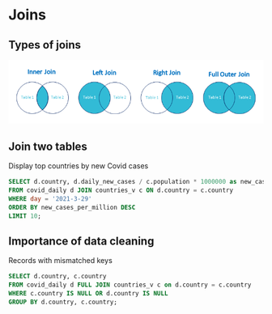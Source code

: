 # Joins

## Types of joins

![Join](img/join.png)

## Join two tables

Display top countries by new Covid cases

```sql
SELECT d.country, d.daily_new_cases / c.population * 1000000 as new_cases_per_million
FROM covid_daily d JOIN countries_v c ON d.country = c.country
WHERE day = '2021-3-29'
ORDER BY new_cases_per_million DESC
LIMIT 10;
```

## Importance of data cleaning

Records with mismatched keys

```sql
SELECT d.country, c.country
FROM covid_daily d FULL JOIN countries_v c on d.country = c.country
WHERE c.country IS NULL OR d.country IS NULL
GROUP BY d.country, c.country;
```
